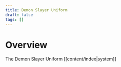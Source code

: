 ```yaml
---
title: Demon Slayer Uniform
draft: false
tags: []
---
```

# Overview 

The Demon Slayer Uniform [[content/index|system]]  
